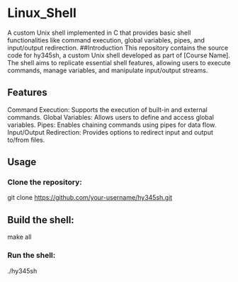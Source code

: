 # Linux_Shell
A custom Unix shell implemented in C that provides basic shell functionalities like command execution, global variables, pipes, and input/output redirection.
##Introduction
This repository contains the source code for hy345sh, a custom Unix shell developed as part of [Course Name]. The shell aims to replicate essential shell features, allowing users to execute commands, manage variables, and manipulate input/output streams.

## Features
Command Execution: Supports the execution of built-in and external commands.
Global Variables: Allows users to define and access global variables.
Pipes: Enables chaining commands using pipes for data flow.
Input/Output Redirection: Provides options to redirect input and output to/from files.
## Usage
### Clone the repository:
git clone https://github.com/your-username/hy345sh.git

## Build the shell:
make all

### Run the shell:
./hy345sh
